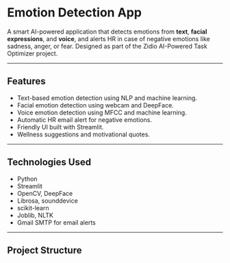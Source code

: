 #  Emotion Detection App

A smart AI-powered application that detects emotions from **text**, **facial expressions**, and **voice**, and alerts HR in case of negative emotions like sadness, anger, or fear. Designed as part of the Zidio AI-Powered Task Optimizer project.

---

##  Features

- Text-based emotion detection using NLP and machine learning.
- Facial emotion detection using webcam and DeepFace.
- Voice emotion detection using MFCC and machine learning.
- Automatic HR email alert for negative emotions.
- Friendly UI built with Streamlit.
- Wellness suggestions and motivational quotes.

---

##  Technologies Used

- Python
- Streamlit
- OpenCV, DeepFace
- Librosa, sounddevice
- scikit-learn
- Joblib, NLTK
- Gmail SMTP for email alerts

---

##  Project Structure

